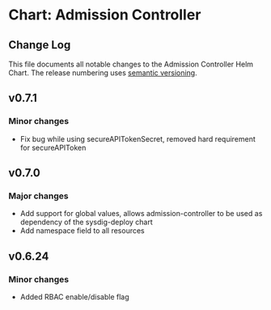 # Chart: Admission Controller

## Change Log

This file documents all notable changes to the Admission Controller Helm Chart. The release numbering uses [semantic versioning](http://semver.org).
## v0.7.1
### Minor changes
* Fix bug while using secureAPITokenSecret, removed hard requirement for secureAPIToken

## v0.7.0
### Major changes

* Add support for global values, allows admission-controller to be used as dependency of the sysdig-deploy chart
* Add namespace field to all resources

## v0.6.24

### Minor changes

* Added RBAC enable/disable flag
